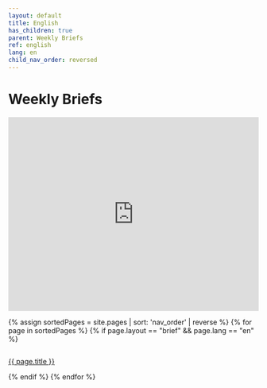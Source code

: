 ```yaml
---
layout: default
title: English
has_children: true
parent: Weekly Briefs
ref: english
lang: en
child_nav_order: reversed
---
```


# Weekly Briefs
<div>
<iframe width="100%" height="390" frameborder="no" scrolling="no" seamless src="https://share.transistor.fm/e/embracing-digital-this-week/playlist"></iframe>
</div>

{% assign sortedPages = site.pages | sort: 'nav_order' | reverse %}
{% for page in sortedPages %}
{% if page.layout == "brief" && page.lang == "en" %}
<div style="display:flex;">
<p class="episode">
    <a href="{{ page.url }}">{{ page.title }}</a><br>
</p>
</div>
{% endif %}
{% endfor %}
